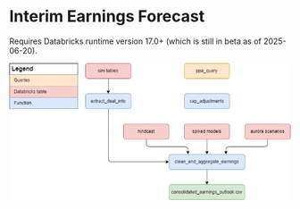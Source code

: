 # Interim Earnings Forecast

Requires Databricks runtime version 17.0+ (which is still in beta as of 2025-06-20).

![](./dags.drawio.png)
